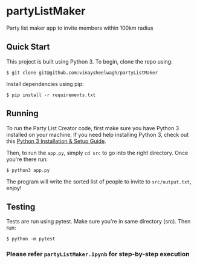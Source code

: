 # partyListMaker

Party list maker app to invite members within 100km radius

## Quick Start

This project is built using Python 3. To begin, clone the repo using:

```console
$ git clone git@github.com:vinaysheelwagh/partyListMaker
```

Install dependencies using pip:

```console
$ pip install -r requirements.txt
```

## Running

To run the Party List Creator code, first make sure you have Python 3 installed on your machine. If you need help installing Python 3, check out this [Python 3 Installation & Setup Guide](https://realpython.com/installing-python/).

Then, to run the `app.py`, simply `cd src` to go into the right directory. Once you're there run:

```console
$ python3 app.py
```

The program will write the sorted list of people to invite to `src/output.txt`, enjoy!

## Testing

Tests are run using pytest. Make sure you're in same directory (src). Then run:

```console
$ python -m pytest
```

### Please refer `partyListMaker.ipynb` for step-by-step execution
